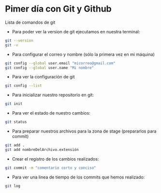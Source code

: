 # Pimer día con Git y Github

Lista de comandos de git

* Para poder ver la version de git ejecutamos en nuestra terminal:

```bash
git --version
git -v
```

* Para configurar el correo y nombre (sólo la primera vez en mi máquina)


```bash
git config --global user.email "micorreo@gmail.com"
git config --global user.name "Mi nombre"
```

*  Para ver la configuración de git

```bash
git config --list
```

* Para inicializar nuestro repositorio en git:

```bash
git init
```

* Para ver el estado de nuestro cambios:

```bash
git status
```

* Para preparar nuestros archivos para la zona de stage (prepararlos para commit)

```bash
git add .
git add nombreDelArchivo.extensión
```

* Crear el registro de los cambios realizados:

```bash
git commit -m "comentario corto y conciso"
```

*  Para ver una linea de tiempo de los commits que hemos realizado:

```bash
git log
```